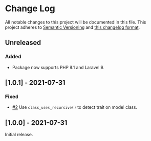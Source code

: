 # Change Log

All notable changes to this project will be documented in this file. This project adheres to
[Semantic Versioning](http://semver.org/) and [this changelog format](http://keepachangelog.com/).

## Unreleased

### Added

- Package now supports PHP 8.1 and Laravel 9.

## [1.0.1] - 2021-07-31

### Fixed

- [#2](https://github.com/laravel-json-api/boolean-softdeletes/pull/2) Use `class_uses_recursive()` to detect trait on
  model class.

## [1.0.0] - 2021-07-31

Initial release.
